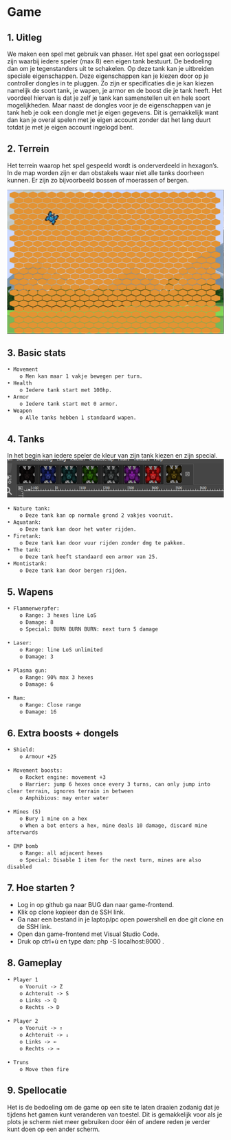 # Game

## 1. Uitleg

We maken een spel met gebruik van phaser. Het spel gaat een oorlogsspel zijn waarbij iedere speler (max 8) een eigen tank bestuurt. De bedoeling dan om je tegenstanders uit te schakelen. Op deze tank kan je uitbreiden speciale eigenschappen. Deze eigenschappen kan je kiezen door op je controller dongles in te pluggen. Zo zijn er specificaties die je kan kiezen namelijk de soort tank, je wapen, je armor en de boost die je tank heeft. Het voordeel hiervan is dat je zelf je tank kan samenstellen uit en hele soort mogelijkheden. Maar naast de dongles voor je de eigenschappen van je tank heb je ook een dongle met je eigen gegevens. Dit is gemakkelijk want dan kan je overal spelen met je eigen account zonder dat het lang duurt totdat je met je eigen account ingelogd bent.

## 2. Terrein

Het terrein waarop het spel gespeeld wordt is onderverdeeld in hexagon’s. In de map worden zijn er dan obstakels waar niet alle tanks doorheen kunnen. Er zijn zo bijvoorbeeld bossen of moerassen of bergen.

![Hexagon](./img/hexagon.png)

## 3. Basic stats

    • Movement
        o Men kan maar 1 vakje bewegen per turn.
    • Health
        o Iedere tank start met 100hp.
    • Armor
        o Iedere tank start met 0 armor.
    • Weapon
        o Alle tanks hebben 1 standaard wapen.

## 4. Tanks

In het begin kan iedere speler de kleur van zijn tank kiezen en zijn special.
![Tanks](./img/Tank_colour.png)

    • Nature tank:
        o Deze tank kan op normale grond 2 vakjes vooruit.
    • Aquatank:
        o Deze tank kan door het water rijden.
    • Firetank:
        o Deze tank kan door vuur rijden zonder dmg te pakken.
    • The tank:
        o Deze tank heeft standaard een armor van 25.
    • Montistank:
        o Deze tank kan door bergen rijden.

## 5. Wapens

    • Flammenwerpfer:
        o Range: 3 hexes line LoS
        o Damage: 8
        o Special: BURN BURN BURN: next turn 5 damage

    • Laser:
        o Range: line LoS unlimited
        o Damage: 3

    • Plasma gun:
        o Range: 90% max 3 hexes
        o Damage: 6

    • Ram:
        o Range: Close range
        o Damage: 16

## 6. Extra boosts + dongels

    • Shield:
        o Armour +25

    • Movement boosts:
        o Rocket engine: movement +3
        o Harrier: jump 6 hexes once every 3 turns, can only jump into clear terrain, ignores terrain in between
        o Amphibious: may enter water

    • Mines (5)
        o Bury 1 mine on a hex
        o When a bot enters a hex, mine deals 10 damage, discard mine afterwards

    • EMP bomb
        o Range: all adjacent hexes
        o Special: Disable 1 item for the next turn, mines are also disabled

## 7. Hoe starten ?

* Log in op github ga naar BUG dan naar game-frontend.
* Klik op clone kopieer dan de SSH link.
* Ga naar een bestand in je laptop/pc open powershell en doe git clone en de SSH link.
* Open dan game-frontend met Visual Studio Code.
* Druk op ctrl+ù en type dan: php -S localhost:8000 .

## 8. Gameplay

    • Player 1
        o Vooruit -> Z
        o Achteruit -> S
        o Links -> Q
        o Rechts -> D

    • Player 2
        o Vooruit -> ↑
        o Achteruit -> ↓
        o Links -> ←
        o Rechts -> →

    • Truns
        o Move then fire

## 9. Spellocatie

Het is de bedoeling om de game op een site te laten draaien zodanig dat je tijdens het gamen kunt veranderen van toestel. Dit is gemakkelijk voor als je plots je scherm niet meer gebruiken door één of andere reden je verder kunt doen op een ander scherm.
